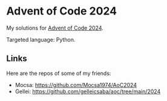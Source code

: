 # Advent of Code 2024

My solutions for [Advent of Code 2024](https://adventofcode.com/2024).

Targeted language: Python.

## Links

Here are the repos of some of my friends:

* Mocsa: https://github.com/Mocsa1974/AoC2024
* Gellei: https://github.com/gelleicsaba/aoc/tree/main/2024
